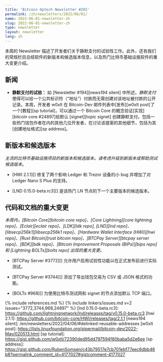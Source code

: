 ```yaml
---
title: 'Bitcoin Optech Newsletter #202'
permalink: /zh/newsletters/2022/06/01/
name: 2022-06-01-newsletter-zh
slug: 2022-06-01-newsletter-zh
type: newsletter
layout: newsletter
lang: zh
---
```


本周的 Newsletter 描述了开发者们关于静默支付的试验性工作。此外，还有我们的常规栏目总结软件的新版本和候选版本信息，以及热门比特币基础设施软件的重大变更介绍。

## 新闻

- **<!--experimentation-with-silent-payments-->静默支付的试验：** 如 [Newsletter
  #194][news194 silent] 中所述，*静默支付*使得可以给一个公共标识符（“地址”）付款而无需创建对该地址被付款的公开记录。本周，开发者 w0xlt 在 Bitcoin-Dev 邮件列表中[发布][w0xlt post]了一个[教程][sp tutorial]，可以通过一个 Bitcoin Core 的概念验证[实现][bitcoin core #24897]给默认 [signet][topic signet] 创建静默支付。包括一些热门钱包作者在内的其他几位开发者，在讨论该提案的其他细节，包括为其[创建地址格式][sp address]。

## 新版本和候选版本

*主流的比特币基础设施项目的新版本和候选版本。请考虑升级到新版本或帮助测试候选版本*。

- [HWI 2.1.1][] 修复了两个影响 Ledger 和 Trezor 设备的小 bug 并增加了对 Ledger Nano S Plus 的支持。

- [LND 0.15.0-beta.rc3][] 是该热门 LN 节点的下一个主要版本的候选版本。

## 代码和文档的重大变更

*本周内，[Bitcoin Core][bitcoin core repo]、[Core
Lightning][core lightning repo]、[Eclair][eclair repo]、[LDK][ldk repo],
[LND][lnd repo]、[libsecp256k1][libsecp256k1 repo]、[Hardware Wallet
Interface (HWI)][hwi repo]、[Rust Bitcoin][rust bitcoin repo]、[BTCPay
Server][btcpay server repo]、[BDK][bdk repo]、[Bitcoin Improvement
Proposals (BIPs)][bips repo] 和 [Lightning BOLTs][bolts repo] 出现的重大变更。*

- [BTCPay Server #3772][] 允许用户启用试验性功能以在正式发布前进行实际测试。

- [BTCPay Server #3744][] 添加了导出钱包交易为 CSV 或 JSON 格式的功能。

- [BOLTs #968][] 为使用比特币测试网和 signet 的节点添加默认 TCP 端口。

{% include references.md %}
{% include linkers/issues.md v=2 issues="3772,3744,968,24897" %}
[lnd 0.15.0-beta.rc3]: https://github.com/lightningnetwork/lnd/releases/tag/v0.15.0-beta.rc3
[hwi 2.1.1]: https://github.com/bitcoin-core/HWI/releases/tag/2.1.1
[news194 silent]: /en/newsletters/2022/04/06/#delinked-reusable-addresses
[w0xlt post]: https://lists.linuxfoundation.org/pipermail/bitcoin-dev/2022-May/020513.html
[sp tutorial]: https://gist.github.com/w0xlt/72390ded95dd797594f80baba5d2e6ee
[sp address]: https://gist.github.com/RubenSomsen/c43b79517e7cb701ebf77eec6dbb46b8?permalink_comment_id=4177027#gistcomment-4177027
